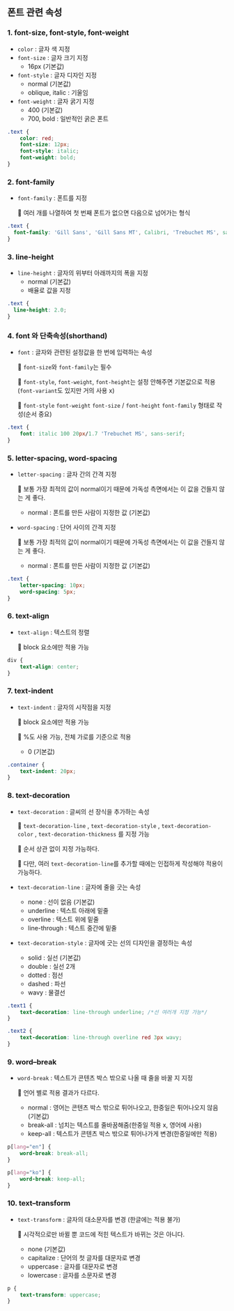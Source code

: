 ## **폰트 관련 속성**

### 1. font-size, font-style, font-weight

- `color` : 글자 색 지정
- `font-size` : 글자 크기 지정
    - 16px (기본값)
- `font-style` : 글자 디자인 지정
    - normal (기본값)
    - oblique, italic : 기울임
- `font-weight` : 글자 굵기 지정
    - 400 (기본값)
    - 700, bold : 일반적인 굵은 폰트

```css
.text {
	color: red;
	font-size: 12px;
	font-style: italic;
	font-weight: bold;
}
```

### 2. font-family

- `font-family` : 폰트를 지정

    📎 여러 개를 나열하여 첫 번째 폰트가 없으면 다음으로 넘어가는 형식

```css
.text {
  font-family: 'Gill Sans', 'Gill Sans MT', Calibri, 'Trebuchet MS', sans-serif;  
}
```

### 3. line-height

- `line-height` : 글자의 위부터 아래까지의 폭을 지정
    - normal (기본값)
    - 배율로 값을 지정

```css
.text {
  line-height: 2.0;
}
```

### 4. font 와 단축속성(shorthand)

- `font` : 글자와 관련된 설정값을 한 번에 입력하는 속성

    📎 `font-size`와 `font-family`는 필수

    📎 `font-style`, `font-weight`, `font-height`는 설정 안해주면 기본값으로 적용(`font-variant`도 있지만 거의 사용 x)

    📎 `font-style` `font-weight` `font-size` / `font-height` `font-family` 형태로 작성(순서 중요)

```css
.text {
	font: italic 100 20px/1.7 'Trebuchet MS', sans-serif;
}
```

### 5. letter-spacing, word-spacing

- `letter-spacing` : 글자 간의 간격 지정

    📎 보통 가장 최적의 값이 normal이기 때문에 가독성 측면에서는 이 값을 건들지 않는 게 좋다. 

    - normal : 폰트를 만든 사람이 지정한 값 (기본값)
- `word-spacing` : 단어 사이의 간격 지정

    📎 보통 가장 최적의 값이 normal이기 때문에 가독성 측면에서는 이 값을 건들지 않는 게 좋다. 

    - normal : 폰트를 만든 사람이 지정한 값 (기본값)

```css
.text {
	letter-spacing: 10px;
	word-spacing: 5px;
}
```

### 6. text-align

- `text-align` : 텍스트의 정렬

    📎 block 요소에만 적용 가능

```css
div {
	text-align: center;
}
```

### 7. text-indent

- `text-indent` : 글자의 시작점을 지정

    📎 block 요소에만 적용 가능

    📎 %도 사용 가능, 전체 가로를 기준으로 적용

    - 0 (기본값)

```css
.container {
	text-indent: 20px;
}
```

### 8. text-decoration

- `text-decoration` : 글씨의 선 장식을 추가하는 속성

    📎 `text-decoration-line` , `text-decoration-style` , `text-decoration-color` , `text-decoration-thickness` 를 지정 가능

    📎 순서 상관 없이 지정 가능하다.

    📎 다만, 여러 `text-decoration-line`를 추가할 때에는 인접하게 작성해야 적용이 가능하다.

- `text-decoration-line` : 글자에 줄을 긋는 속성
    - none : 선이 없음 (기본값)
    - underline : 텍스트 아래에 밑줄
    - overline : 텍스트 위에 밑줄
    - line-through : 텍스트 중간에 밑줄
- `text-decoration-style` : 글자에 긋는 선의 디자인을 결정하는 속성
    - solid : 실선 (기본값)
    - double : 실선 2개
    - dotted : 점선
    - dashed : 파선
    - wavy : 물결선

```css
.text1 {
	text-decoration: line-through underline; /*선 여러개 지정 가능*/
}

.text2 {
	text-decoration: line-through overline red 3px wavy;
}
```

### 9. word–break

- `word-break` : 텍스트가 콘텐츠 박스 밖으로 나올 때 줄을 바꿀 지 지정

    📎 언어 별로 적용 결과가 다르다.

    - normal : 영어는 콘텐츠 박스 밖으로 튀어나오고, 한중일은 튀어나오지 않음 (기본값)
    - break-all : 넘치는 텍스트를 줄바꿈해줌(한중일 적용 x, 영어에 사용)
    - keep-all : 텍스트가 콘텐츠 박스 밖으로 튀어나가게 변경(한중일에만 적용)

```css
p[lang="en"] {
	word-break: break-all;
}

p[lang="ko"] {
	word-break: keep-all;
}
```

### 10. text–transform

- `text-transform` : 글자의 대소문자를 변경 (한글에는 적용 불가)

    📎 시각적으로만 바뀔 뿐 코드에 적힌 텍스트가 바뀌는 것은 아니다.

    - none (기본값)
    - capitalize : 단어의 첫 글자를 대문자로 변경
    - uppercase : 글자를 대문자로 변경
    - lowercase : 글자를 소문자로 변경

```css
p {
	text-transform: uppercase;
}
```

